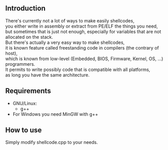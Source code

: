 ## Introduction
There's currently not a lot of ways to make easily shellcodes,<br>
you either write in assembly or extract from PE/ELF the things you need,<br>
but sometimes that is just not enough, especially for variables that are not allocated on the stack.<br>
But there's actually a very easy way to make shellcodes,<br>
it is known feature called freestanding code in compilers (the contrary of host),<br>
which is known from low-level (Embedded, BIOS, Firmware, Kernel, OS, ...) programmers.<br>
It permits to write possibly code that is compatible with all platforms,<br>
as long you have the same architecture.
## Requirements
- GNU/Linux:
    - g++ 
- For Windows you need MinGW with g++
## How to use
Simply modify shellcode.cpp to your needs.
